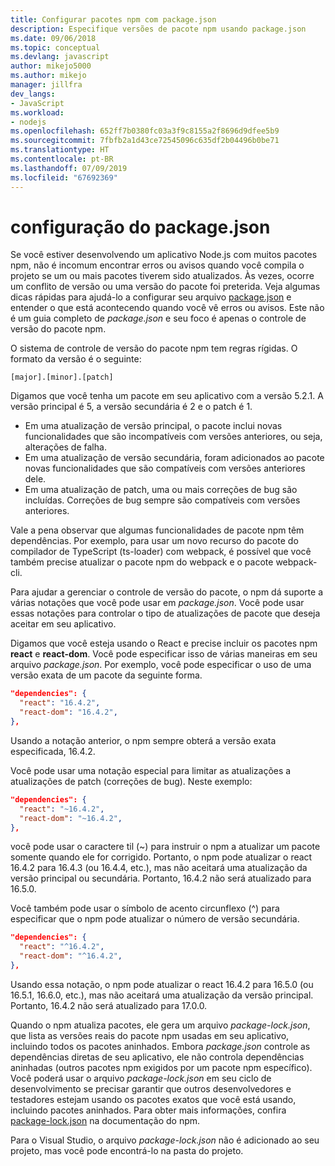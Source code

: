 ```yaml
---
title: Configurar pacotes npm com package.json
description: Especifique versões de pacote npm usando package.json
ms.date: 09/06/2018
ms.topic: conceptual
ms.devlang: javascript
author: mikejo5000
ms.author: mikejo
manager: jillfra
dev_langs:
- JavaScript
ms.workload:
- nodejs
ms.openlocfilehash: 652ff7b0380fc03a3f9c8155a2f8696d9dfee5b9
ms.sourcegitcommit: 7fbfb2a1d43ce72545096c635df2b04496b0be71
ms.translationtype: HT
ms.contentlocale: pt-BR
ms.lasthandoff: 07/09/2019
ms.locfileid: "67692369"
---
```

# <a name="packagejson-configuration"></a>configuração do package.json

Se você estiver desenvolvendo um aplicativo Node.js com muitos pacotes npm, não é incomum encontrar erros ou avisos quando você compila o projeto se um ou mais pacotes tiverem sido atualizados. Às vezes, ocorre um conflito de versão ou uma versão do pacote foi preterida. Veja algumas dicas rápidas para ajudá-lo a configurar seu arquivo [package.json](https://docs.npmjs.com/files/package.json) e entender o que está acontecendo quando você vê erros ou avisos. Este não é um guia completo de *package.json* e seu foco é apenas o controle de versão do pacote npm.

O sistema de controle de versão do pacote npm tem regras rígidas. O formato da versão é o seguinte:

```
[major].[minor].[patch]
```

Digamos que você tenha um pacote em seu aplicativo com a versão 5.2.1. A versão principal é 5, a versão secundária é 2 e o patch é 1.

* Em uma atualização de versão principal, o pacote inclui novas funcionalidades que são incompatíveis com versões anteriores, ou seja, alterações de falha.
* Em uma atualização de versão secundária, foram adicionados ao pacote novas funcionalidades que são compatíveis com versões anteriores dele.
* Em uma atualização de patch, uma ou mais correções de bug são incluídas. Correções de bug sempre são compatíveis com versões anteriores.

Vale a pena observar que algumas funcionalidades de pacote npm têm dependências. Por exemplo, para usar um novo recurso do pacote do compilador de TypeScript (ts-loader) com webpack, é possível que você também precise atualizar o pacote npm do webpack e o pacote webpack-cli.

Para ajudar a gerenciar o controle de versão do pacote, o npm dá suporte a várias notações que você pode usar em *package.json*. Você pode usar essas notações para controlar o tipo de atualizações de pacote que deseja aceitar em seu aplicativo.

Digamos que você esteja usando o React e precise incluir os pacotes npm **react** e **react-dom**. Você pode especificar isso de várias maneiras em seu arquivo *package.json*. Por exemplo, você pode especificar o uso de uma versão exata de um pacote da seguinte forma.

  ```json
  "dependencies": {
    "react": "16.4.2",
    "react-dom": "16.4.2",
  },
  ```

Usando a notação anterior, o npm sempre obterá a versão exata especificada, 16.4.2.

Você pode usar uma notação especial para limitar as atualizações a atualizações de patch (correções de bug). Neste exemplo:

  ```json
  "dependencies": {
    "react": "~16.4.2",
    "react-dom": "~16.4.2",
  },
  ```

você pode usar o caractere til (~) para instruir o npm a atualizar um pacote somente quando ele for corrigido. Portanto, o npm pode atualizar o react 16.4.2 para 16.4.3 (ou 16.4.4, etc.), mas não aceitará uma atualização da versão principal ou secundária. Portanto, 16.4.2 não será atualizado para 16.5.0.

Você também pode usar o símbolo de acento circunflexo (^) para especificar que o npm pode atualizar o número de versão secundária.

  ```json
  "dependencies": {
    "react": "^16.4.2",
    "react-dom": "^16.4.2",
  },
  ```

Usando essa notação, o npm pode atualizar o react 16.4.2 para 16.5.0 (ou 16.5.1, 16.6.0, etc.), mas não aceitará uma atualização da versão principal. Portanto, 16.4.2 não será atualizado para 17.0.0.

Quando o npm atualiza pacotes, ele gera um arquivo *package-lock.json*, que lista as versões reais do pacote npm usadas em seu aplicativo, incluindo todos os pacotes aninhados. Embora *package.json* controle as dependências diretas de seu aplicativo, ele não controla dependências aninhadas (outros pacotes npm exigidos por um pacote npm específico). Você poderá usar o arquivo *package-lock.json* em seu ciclo de desenvolvimento se precisar garantir que outros desenvolvedores e testadores estejam usando os pacotes exatos que você está usando, incluindo pacotes aninhados. Para obter mais informações, confira [package-lock.json](https://docs.npmjs.com/files/package-lock.json) na documentação do npm.

Para o Visual Studio, o arquivo *package-lock.json* não é adicionado ao seu projeto, mas você pode encontrá-lo na pasta do projeto.
